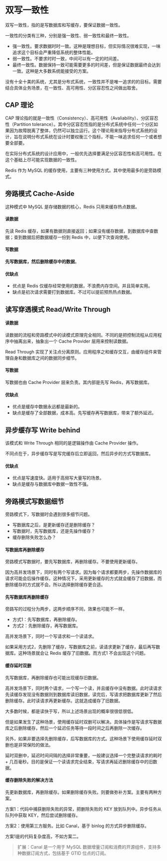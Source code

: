 # 双写一致性

双写一致性，指的是写数据库和写缓存，要保证数据一致性。

一致性的分类有三种，分别是强一致性、弱一致性和最终一致性。

- 强一致性。要求数据时时一致。这种是理想目标，但实际情况很难实现，一味追求这个目标会严重降低系统的整体性能。
- 弱一致性。不要求时时一致，中间可以有一定的时间差。
- 最终一致性。数据保持一致可能需要更多的时间差，但是保证数据最终会达到一致。这种是大多数系统能接受的方案。

没有十全十美的系统，尤其是分布式系统，一致性并不是唯一追求的的目标。需要结合具体业务场景，在一致性、高可用性、分区容忍性之间做出取舍。



## CAP 理论

CAP 理论指的就是一致性（Consistency）、高可用性（Avaliability）、分区容忍性（Partition tolerance）。其中分区容忍性指的是分布式系统中任何一个分区如果因为故障脱离了整体，仍然可以独立运行。这个理论用来指导分布式系统的设计，旨在说明分布式系统在设计时要权衡三个指标，不能一味追求任何一个或者想要全部要。

在实际分布式系统的设计应用中，一般优先选择要满足分区容忍性和高可用性。在这个基础上尽可能实现数据的一致性。

Redis 作为 MySQL 的缓存使用，主要有三种使用方式。其中使用最多的是旁路模式。

## 旁路模式 Cache-Aside

这种模式中 MySQL 是存储数据的核心，Redis 只用来缓存热点数据。

#### 读数据

先读 Redis 缓存，如果有数据则直接返回；如果没有缓存数据，到数据库中查数据；查到数据后把数据缓存一份到 Redis 中，以便下次查询使用。

#### 写数据

**先写数据库，然后删除缓存中的数据**。



#### 优缺点

- 优点是 Redis 仅缓存经常使用的数据，不浪费内存空间。并且简单实用。
- 缺点是初次请求需要打到数据库。不过可以提前预热热点数据。



## 读写穿透模式 Read/Write Through

#### 读数据

读数据的流程和旁路模式中的读模式原理完全相同。不同的是把控制流程从应用程序中抽离出来，抽象出一个 Cache Provider 层用来控制读数据。

Read Through 实现了关注点分离原则。应用程序之和缓存交互，由缓存组件来管理自身和数据库之间的数据同步细节。

#### 写数据

写数据也由 Cache Provider 层来负责。其内部是先写 Redis，再写数据库。



#### 优缺点

- 优点是缓存中数据永远都是最新的。
- 缺点是缓存了全部数据，成本高。先写缓存再写数据库，带来了额外延迟。





## 异步缓存写 Write behind

该模式和 Write Through 相同的是逻辑操作由 Cache Provider 操作。

不同点在于，异步缓存写是写完缓存后立即返回，然后异步的方式写数据库。

#### 优缺点

- 优点是写速度快。适用于高频写大量写的场景。
- 缺点是缓存与数据库中数据一致性不强。





## 旁路模式写数据细节

旁路模式下，写数据时会遇到很多细节问题。

- 写数据库之后，是更新缓存还是删除缓存？
- 写数据时，先写数据库，还是先操作缓存？
- 缓存删除失败怎么办？



#### 写数据库再删除缓存

旁路模式写数据时，要先写数据库，再删除缓存。不要使用更新缓存。

因为高并发场景下，同时有两个写请求。因为每个请求都要两步，先操作数据库的请求可能会后操作缓存。这种情况下，采用更新缓存的方式就会缓存了旧数据，而删除缓存的方式就不会。所以选择删除缓存更合适。



#### 先写数据库再删除缓存

旁路写的过程分为两步，这两步顺序不同，效果也可能不一样。

- 方式1：先写数据库，再删除缓存。
- 方式2：先删除缓存，再写数据库。

高并发场景下，同时一个写请求和一个读请求。

如果采用方式2，先删除了缓存，写数据库之前，读请求更新了缓存，最后再写数据库。这种场景就会让 Redis 缓存了旧数据。而方式1 不会出现这个问题。



#### 缓存延时双删

先写数据库，再删除缓存也可能出现缓存旧数据。

高并发场景下，同时两个请求，一个写一个读，并且缓存中没有数据。此时读请求先读缓存发现没有数据则到数据库读旧数据，读完后，写请求把数据库更新了然后删除缓存。此时读请求再更新缓存。这就造成缓存了旧数据。

大多数时候，都是读快于写，所以上述场景出现的概率很很低很低。

但是如果发生了这种场景，使用缓存延时双删可以解决。具体操作是写请求写数据库之后删除缓存，然后一个延迟任务等待一段时间之后再删除一次缓存。

另外，如果非要选择先删除缓存，后写数据库的方式。这种场景下使用缓存延时双删也是非常保险的做法。

延时双删中，延迟时间间隔的选择非常重要，一般建议选择一个完整读请求的耗时 + 几百毫秒。目的是保证一个读请求完全结束，写请求再延迟删除缓存中的旧数据。



#### 缓存删除失败的解决方法

先更新数据库，再删除缓存。如果删除缓存失败。则要做弥补方案。主要有两种方案。

方案1：代码中捕获删除失败的异常，把删除失败的 KEY 放到队列中。异步任务从队列中获取 KEY，然后尝试删除缓存。

方案2：使用第三方服务。比如 Canal，基于 binlog 的方式异步删除缓存。

方案1是的代码复杂度高，不如方案二。

>扩展：Canal 是一个用于 MySQL 数据增量订阅和消费的开源组件，支持多种数据订阅方式，包括基于 GTID 位点的订阅。